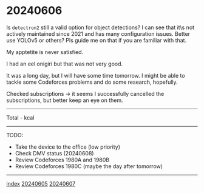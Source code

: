 <head><meta name="viewport" content="width=device-width, initial-scale=1.0, user-scalable=yes" /><meta charset="UTF-8"></head>

# 20240606

Is `detectron2` still a valid option for object detections? I can see that it\s not actively maintained since 2021 and has many configuration issues. Better use YOLOv5 or others? Pls guide me on that if you are familiar with that.

My apptetite is never satisfied.

I had an eel onigiri but that was not very good.

It was a long day, but I will have some time tomorrow. I might be able to tackle some Codeforces problems and do some research, hopefully.

Checked subscriptions -> it seems I successfully cancelled the subscriptions, but better keep an eye on them.

---

Total - kcal

---

TODO:

- Take the device to the office (low priority)
- Check DMV status (20240608)
- Review Codeforces 1980A and 1980B
- Review Codeforces 1980C (maybe the day after tomorrow)

---

[index](../../index.html)
[20240605](20240605.html)
[20240607](20240607.html)
